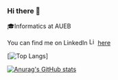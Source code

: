### Hi there 👋

:mortar_board:Informatics at AUEB

You can find me on LinkedIn <a href="https://emoji.gg/emoji/5085-linkedin-logo"><img src="https://cdn3.emoji.gg/emojis/5085-linkedin-logo.png" width="16px" height="16px" alt="Linkedin_logo"></a> [here](https://www.linkedin.com/in/komnas-kafasis/)

[![Top Langs](https://github-readme-stats.vercel.app/api/top-langs/?username=abki12c)]

[![Anurag's GitHub stats](https://github-readme-stats.vercel.app/api?username=abki12c)](https://github.com/anuraghazra/github-readme-stats)
